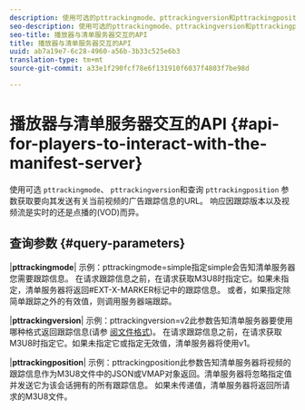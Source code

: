 ```yaml
---
description: 使用可选的pttrackingmode、pttrackingversion和pttrackingposition查询参数获取要向其发送有关当前视频的广告跟踪信息的URL。 响应因跟踪版本以及视频流是实时的还是点播的(VOD)而异。
seo-description: 使用可选的pttrackingmode、pttrackingversion和pttrackingposition查询参数获取要向其发送有关当前视频的广告跟踪信息的URL。 响应因跟踪版本以及视频流是实时的还是点播的(VOD)而异。
seo-title: 播放器与清单服务器交互的API
title: 播放器与清单服务器交互的API
uuid: ab7a19e7-6c28-4960-a56b-3b33c525e6b3
translation-type: tm+mt
source-git-commit: a33e1f290fcf78e6f131910f6037f4803f7be98d

---
```



# 播放器与清单服务器交互的API {#api-for-players-to-interact-with-the-manifest-server}

使用可选 `pttrackingmode`、 `pttrackingversion`和查询 `pttrackingposition` 参数获取要向其发送有关当前视频的广告跟踪信息的URL。 响应因跟踪版本以及视频流是实时的还是点播的(VOD)而异。

## 查询参数 {#query-parameters}

|**pttrackingmode**|
示例：pttrackingmode=simple指定simple会告知清单服务器您需要跟踪信息。
在请求跟踪信息之前，在请求获取M3U8时指定它。如果未指定，清单服务器将返回#EXT-X-MARKER标记中的跟踪信息。
或者，如果指定除简单跟踪之外的有效值，则调用服务器端跟踪。

|**pttrackingversion**|
示例：pttrackingversion=v2此参数告知清单服务器要使用哪种格式返回跟踪信息(请参 [阅文件格式](../../msapi-topics/ms-list-file-formats/ms-api-file-formats.md))。
在请求跟踪信息之前，在请求获取M3U8时指定它。如果未指定它或指定无效值，清单服务器将使用v1。

|**pttrackingposition**|
示例：pttrackingposition此参数告知清单服务器将视频的跟踪信息作为M3U8文件中的JSON或VMAP对象返回。清单服务器将忽略指定值并发送它为该会话拥有的所有跟踪信息。 如果未传递值，清单服务器将返回所请求的M3U8文件。
